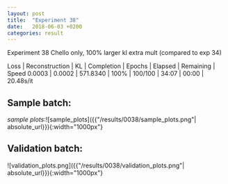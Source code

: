 ```yaml
---
layout: post
title:  "Experiment 38"
date:   2018-06-03 +0200
categories: result
---
```

Experiment 38
Chello only, 100% larger kl extra mult (compared to exp 34)

Loss | Reconstruction | KL | Completion | Epochs | Elapsed | Remaining | Speed
0.0003 | 0.0002 | 571.8340 | 100% | 100/100 | 34:07 | 00:00 | 20.48s/it



## **Sample batch**:

_sample plots_:![sample_plots]({{"/results/0038/sample_plots.png"| absolute_url}}){:width="1000px"}

## **Validation batch**:

![validation_plots.png]({{"/results/0038/validation_plots.png"| absolute_url}}){:width="1000px"}
